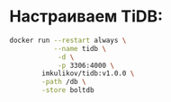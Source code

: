 # Настраиваем TiDB:

```bash
docker run --restart always \
           --name tidb \
            -d \
            -p 3306:4000 \
        imkulikov/tidb:v1.0.0 \
        -path /db \
        -store boltdb
```